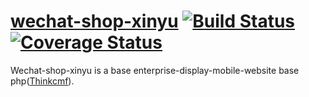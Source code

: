 # [wechat-shop-xinyu]() [![Build Status](https://img.shields.io/travis/facebook/react/master.svg?style=flat)]() [![Coverage Status](https://img.shields.io/coveralls/facebook/react/master.svg?style=flat)]('')
Wechat-shop-xinyu is a base enterprise-display-mobile-website  base php([Thinkcmf]('http://www.thinkcmf.com')).
